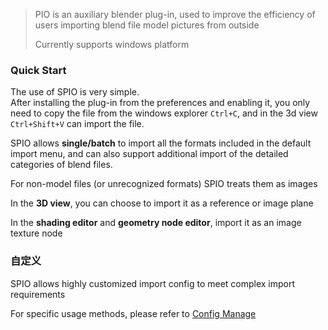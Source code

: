> PIO is an auxiliary blender plug-in, used to improve the efficiency of users importing blend file model pictures from outside
>
> Currently supports windows platform

### Quick Start

The use of SPIO is very simple.<br>After installing the plug-in from the preferences and enabling it, you only need to copy the file from the windows explorer `Ctrl+C`, and in the 3d view `Ctrl+Shift+V` can import the file. 

SPIO allows **single/batch** to import all the formats included in the default import menu, and can also support additional import of the detailed categories of blend files. 

For non-model files (or unrecognized formats) SPIO treats them as images

In the **3D view**, you can choose to import it as a reference or image plane

In the **shading editor** and **geometry node editor**, import it as an image texture node



### 自定义

SPIO allows highly customized import config to meet complex import requirements

For specific usage methods, please refer to [Config Manage](/AddConfig.md)



